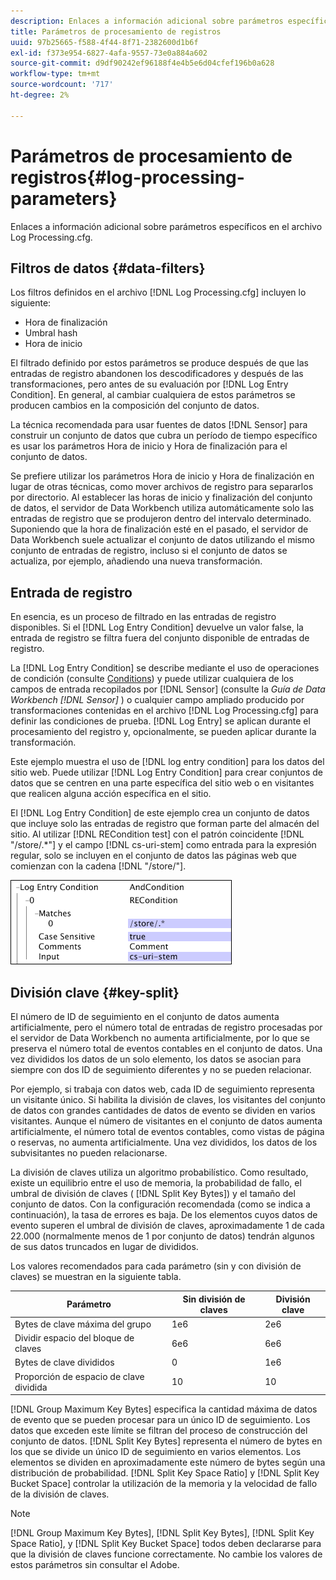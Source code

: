 ```yaml
---
description: Enlaces a información adicional sobre parámetros específicos en el archivo Log Processing.cfg.
title: Parámetros de procesamiento de registros
uuid: 97b25665-f588-4f44-8f71-2382600d1b6f
exl-id: f373e954-6827-4afa-9557-73e0a884a602
source-git-commit: d9df90242ef96188f4e4b5e6d04cfef196b0a628
workflow-type: tm+mt
source-wordcount: '717'
ht-degree: 2%

---
```


# Parámetros de procesamiento de registros{#log-processing-parameters}

Enlaces a información adicional sobre parámetros específicos en el archivo Log Processing.cfg.

<!--
c_data_filters.xml
-->

## Filtros de datos {#data-filters}

Los filtros definidos en el archivo [!DNL Log Processing.cfg] incluyen lo siguiente:

* Hora de finalización
* Umbral hash
* Hora de inicio

El filtrado definido por estos parámetros se produce después de que las entradas de registro abandonen los descodificadores y después de las transformaciones, pero antes de su evaluación por [!DNL Log Entry Condition]. En general, al cambiar cualquiera de estos parámetros se producen cambios en la composición del conjunto de datos.

La técnica recomendada para usar fuentes de datos [!DNL Sensor] para construir un conjunto de datos que cubra un período de tiempo específico es usar los parámetros Hora de inicio y Hora de finalización para el conjunto de datos.

Se prefiere utilizar los parámetros Hora de inicio y Hora de finalización en lugar de otras técnicas, como mover archivos de registro para separarlos por directorio. Al establecer las horas de inicio y finalización del conjunto de datos, el servidor de Data Workbench utiliza automáticamente solo las entradas de registro que se produjeron dentro del intervalo determinado. Suponiendo que la hora de finalización esté en el pasado, el servidor de Data Workbench suele actualizar el conjunto de datos utilizando el mismo conjunto de entradas de registro, incluso si el conjunto de datos se actualiza, por ejemplo, añadiendo una nueva transformación.

<!--
c_log_entry_con.xml
-->

## Entrada de registro

En esencia, es un proceso de filtrado en las entradas de registro disponibles. Si el [!DNL Log Entry Condition] devuelve un valor false, la entrada de registro se filtra fuera del conjunto disponible de entradas de registro.

La [!DNL Log Entry Condition] se describe mediante el uso de operaciones de condición (consulte [Conditions](../../../home/c-dataset-const-proc/c-conditions/c-abt-cond.md)) y puede utilizar cualquiera de los campos de entrada recopilados por [!DNL Sensor] (consulte la *Guía de Data Workbench [!DNL Sensor]* ) o cualquier campo ampliado producido por transformaciones contenidas en el archivo [!DNL Log Processing.cfg] para definir las condiciones de prueba. [!DNL Log Entry] se aplican durante el procesamiento del registro y, opcionalmente, se pueden aplicar durante la transformación.

Este ejemplo muestra el uso de [!DNL log entry condition] para los datos del sitio web. Puede utilizar [!DNL Log Entry Condition] para crear conjuntos de datos que se centren en una parte específica del sitio web o en visitantes que realicen alguna acción específica en el sitio.

El [!DNL Log Entry Condition] de este ejemplo crea un conjunto de datos que incluye solo las entradas de registro que forman parte del almacén del sitio. Al utilizar [!DNL RECondition test] con el patrón coincidente [!DNL "/store/.*"] y el campo [!DNL cs-uri-stem] como entrada para la expresión regular, solo se incluyen en el conjunto de datos las páginas web que comienzan con la cadena [!DNL "/store/"].

![](assets/cfg_LogProcessing_LogEntryCondition.png)

<!--
c_key_split.xml
-->

## División clave {#key-split}

El número de ID de seguimiento en el conjunto de datos aumenta artificialmente, pero el número total de entradas de registro procesadas por el servidor de Data Workbench no aumenta artificialmente, por lo que se preserva el número total de eventos contables en el conjunto de datos. Una vez divididos los datos de un solo elemento, los datos se asocian para siempre con dos ID de seguimiento diferentes y no se pueden relacionar.

Por ejemplo, si trabaja con datos web, cada ID de seguimiento representa un visitante único. Si habilita la división de claves, los visitantes del conjunto de datos con grandes cantidades de datos de evento se dividen en varios visitantes. Aunque el número de visitantes en el conjunto de datos aumenta artificialmente, el número total de eventos contables, como vistas de página o reservas, no aumenta artificialmente. Una vez divididos, los datos de los subvisitantes no pueden relacionarse.

La división de claves utiliza un algoritmo probabilístico. Como resultado, existe un equilibrio entre el uso de memoria, la probabilidad de fallo, el umbral de división de claves ( [!DNL Split Key Bytes]) y el tamaño del conjunto de datos. Con la configuración recomendada (como se indica a continuación), la tasa de errores es baja. De los elementos cuyos datos de evento superen el umbral de división de claves, aproximadamente 1 de cada 22.000 (normalmente menos de 1 por conjunto de datos) tendrán algunos de sus datos truncados en lugar de divididos.

Los valores recomendados para cada parámetro (sin y con división de claves) se muestran en la siguiente tabla.

| Parámetro | Sin división de claves | División clave |
|---|---|---|
| Bytes de clave máxima del grupo | 1e6 | 2e6 |
| Dividir espacio del bloque de claves | 6e6 | 6e6 |
| Bytes de clave divididos | 0 | 1e6 |
| Proporción de espacio de clave dividida | 10 | 10 |

[!DNL Group Maximum Key Bytes] especifica la cantidad máxima de datos de evento que se pueden procesar para un único ID de seguimiento. Los datos que exceden este límite se filtran del proceso de construcción del conjunto de datos. [!DNL Split Key Bytes] representa el número de bytes en los que se divide un único ID de seguimiento en varios elementos. Los elementos se dividen en aproximadamente este número de bytes según una distribución de probabilidad. [!DNL Split Key Space Ratio] y  [!DNL Split Key Bucket Space] controlar la utilización de la memoria y la velocidad de fallo de la división de claves.

>[!NOTE]
>
>[!DNL Group Maximum Key Bytes],  [!DNL Split Key Bytes],  [!DNL Split Key Space Ratio], y  [!DNL Split Key Bucket Space] todos deben declararse para que la división de claves funcione correctamente. No cambie los valores de estos parámetros sin consultar el Adobe.
